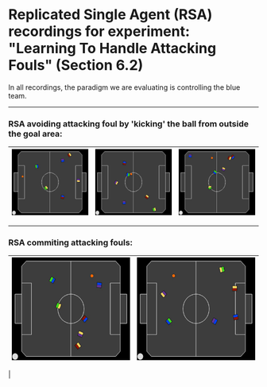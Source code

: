 # Replicated Single Agent (RSA) recordings for experiment: "Learning To Handle Attacking Fouls" (Section 6.2)

In all recordings, the paradigm we are evaluating is controlling the blue team.

---
### RSA avoiding attacking foul by 'kicking' the ball from outside the goal area:
|![](0.webp)|![](1.webp)|![](2.webp)|
|:--:|:--:|:--:|

---
### RSA commiting attacking fouls:
|![](3.webp)|![](4.webp)|
|:--:|:--:|
|







